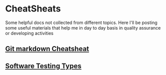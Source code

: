 # CheatSheats
Some helpful docs not collected from different topics. Here I'll be posting some useful materials that help me in day to day basis in quality assurance or developing activities



## [Git markdown Cheatsheat](https://github.com/adam-p/markdown-here/wiki/Markdown-Cheatsheet)

## [Software Testing Types](https://github.com/ArtemSviatnenko/CheatSheats/blob/main/SoftwareTestingTypes.jpg)

